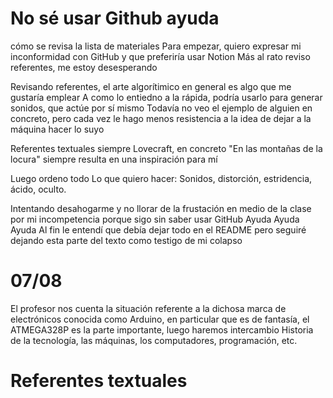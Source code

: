 # No sé usar Github ayuda
cómo se revisa la lista de materiales
Para empezar, quiero expresar mi inconformidad con GitHub y que preferiría usar Notion
Más al rato reviso referentes, me estoy desesperando

Revisando referentes, el arte algorítimico en general es algo que me gustaría emplear
A como lo entiedno a la rápida, podría usarlo para generar sonidos, que actúe por sí mismo
Todavía no veo el ejemplo de alguien en concreto, pero cada vez le hago menos resistencia a la idea de dejar a la máquina hacer lo suyo

Referentes textuales siempre Lovecraft, en concreto "En las montañas de la locura" siempre resulta en una inspiración para mí

Luego ordeno todo
Lo que quiero hacer: Sonidos, distorción, estridencia, ácido, oculto.

Intentando desahogarme y no llorar de la frustación en medio de la clase por mi incompetencia porque sigo sin saber usar GitHub
Ayuda
Ayuda
Ayuda
Al fin le entendí que debía dejar todo en el README pero seguiré dejando esta parte del texto como testigo de mi colapso 


# 07/08
El profesor nos cuenta la situación referente a la dichosa marca de electrónicos conocida como Arduino, en particular que es de fantasía, el
ATMEGA328P es la parte importante, luego haremos intercambio
Historia de la tecnología, las máquinas, los computadores, programación, etc.


# Referentes textuales
